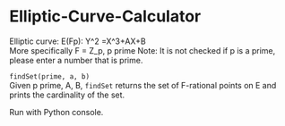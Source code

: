 # Elliptic-Curve-Calculator
Elliptic curve: E(Fp): Y^2 =X^3+AX+B \
More specifically F = Z_p, p prime
Note: It is not checked if p is a prime, please enter a number that is prime.

```findSet(prime, a, b)``` \
Given p prime, A, B, ```findSet``` returns the set of F-rational points on E and prints the cardinality of the set. 

Run with Python console.
